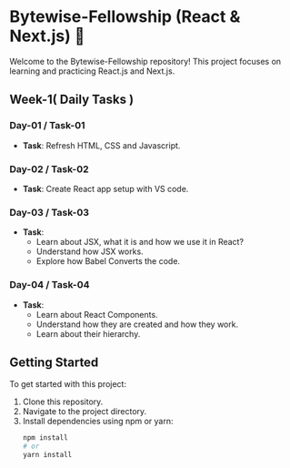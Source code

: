 # Bytewise-Fellowship (React & Next.js) 🚀

Welcome to the Bytewise-Fellowship repository! This project focuses on learning and practicing React.js and Next.js.

## Week-1( Daily Tasks )

### Day-01 / Task-01
- **Task**: Refresh HTML, CSS and Javascript.

### Day-02 / Task-02
- **Task**: Create React app setup with VS code.

### Day-03 / Task-03
- **Task**: 
  - Learn about JSX, what it is and how we use it in React?
  - Understand how JSX works.
  - Explore how Babel Converts the code.

### Day-04 / Task-04
- **Task**: 
  - Learn about React Components.
  - Understand how they are created and how they work.
  - Learn about their hierarchy.

## Getting Started

To get started with this project:

1. Clone this repository.
2. Navigate to the project directory.
3. Install dependencies using npm or yarn:
   ```bash
   npm install
   # or
   yarn install
